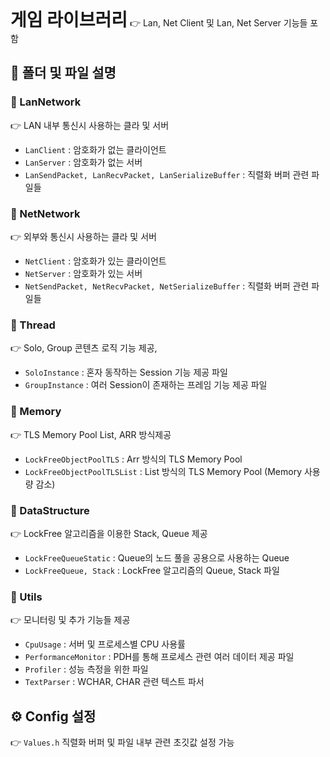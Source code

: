 <h1 style="display:inline">게임 라이브러리</h1> 👉 Lan, Net Client 및 Lan, Net Server 기능들 포함

## 📂 폴더 및 파일 설명
  ### 📄 LanNetwork 
 👉 LAN 내부 통신시 사용하는 클라 및 서버
- `LanClient` : 암호화가 없는 클라이언트
- `LanServer` : 암호화가 없는 서버
- `LanSendPacket, LanRecvPacket, LanSerializeBuffer` : 직렬화 버퍼 관련 파일들

### 📄 NetNetwork 
 👉 외부와 통신시 사용하는 클라 및 서버
- `NetClient` : 암호화가 있는 클라이언트
- `NetServer` : 암호화가 있는 서버
- `NetSendPacket, NetRecvPacket, NetSerializeBuffer` : 직렬화 버퍼 관련 파일들
### 📄 Thread
 👉  Solo, Group 콘텐츠 로직 기능 제공, 
- `SoloInstance` : 혼자 동작하는 Session 기능 제공 파일
- `GroupInstance` : 여러 Session이 존재하는 프레임 기능 제공 파일
### 📄 Memory
 👉  TLS Memory Pool List, ARR 방식제공
- `LockFreeObjectPoolTLS` : Arr 방식의 TLS Memory Pool
- `LockFreeObjectPoolTLSList` : List 방식의 TLS Memory Pool (Memory 사용량 감소)

### 📄 DataStructure
 👉  LockFree 알고리즘을 이용한 Stack, Queue 제공
- `LockFreeQueueStatic` : Queue의 노드 풀을 공용으로 사용하는 Queue
- `LockFreeQueue, Stack` : LockFree 알고리즘의 Queue, Stack 파일

### 📄 Utils
 👉  모니터링 및 추가 기능들 제공
- `CpuUsage` : 서버 및 프로세스별 CPU 사용률
- `PerformanceMonitor` : PDH를 통해 프로세스 관련 여러 데이터 제공 파일
- `Profiler` : 성능 측정을 위한 파일
- `TextParser` : WCHAR, CHAR 관련 텍스트 파서

## ⚙️ Config 설정
👉 `Values.h` 직렬화 버퍼 및 파일 내부 관련 초깃값 설정 가능

